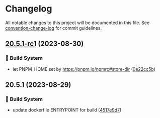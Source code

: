 # Changelog

All notable changes to this project will be documented in this file. See [convention-change-log](https://github.com/convention-change/convention-change-log) for commit guidelines.

## [20.5.1-rc1](https://github.com/sinlov/docker-pnpm/compare/20.5.1...v20.5.1-rc1) (2023-08-30)

### 👷‍ Build System

* let PNPM_HOME set by https://pnpm.io/npmrc#store-dir ([0e22cc5b](https://github.com/sinlov/docker-pnpm/commit/0e22cc5b2905463032eb91cab34a02a9d13bd168))

## 20.5.1 (2023-08-29)

### 👷‍ Build System

* update dockerfile ENTRYPOINT for build ([4517e9d7](https://github.com/sinlov/docker-pnpm/commit/4517e9d7a6af580662192625285baae45f8ff409))

